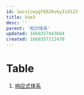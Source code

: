 ```yaml
---
id: 1wcvjcwygf6626vky31d123
title: Vue3
desc: ''
parent: '知识体系'
updated: 1660357443664
created: 1660357112470
---
```

# Table
1. [响应式体系](./%E7%9F%A5%E8%AF%86%E4%BD%93%E7%B3%BB.Vue3.%E5%93%8D%E5%BA%94%E5%BC%8F%E4%BD%93%E7%B3%BB.md)